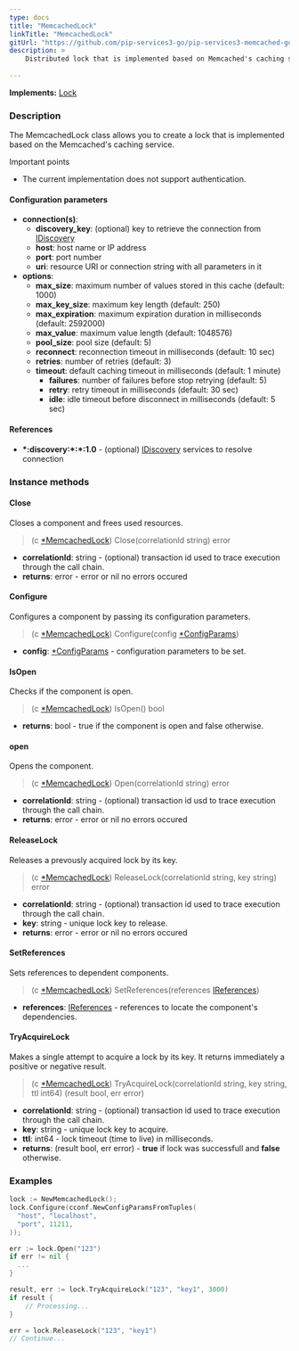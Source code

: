 ```yaml
---
type: docs
title: "MemcachedLock"
linkTitle: "MemcachedLock"
gitUrl: "https://github.com/pip-services3-go/pip-services3-memcached-go"
description: >
    Distributed lock that is implemented based on Memcached's caching service.
 
---
```


**Implements:** [Lock](../../../components/lock/lock) 

### Description
The MemcachedLock class allows you to create a lock that is implemented based on the Memcached's caching service.

Important points
- The current implementation does not support authentication.

#### Configuration parameters

- **connection(s)**:           
    - **discovery_key**: (optional) key to retrieve the connection from [IDiscovery](../../../components/connect/idiscovery)
    - **host**: host name or IP address
    - **port**: port number
    - **uri**: resource URI or connection string with all parameters in it
- **options**:
    - **max_size**: maximum number of values stored in this cache (default: 1000)        
    - **max_key_size**: maximum key length (default: 250)
    - **max_expiration**: maximum expiration duration in milliseconds (default: 2592000)
    - **max_value**: maximum value length (default: 1048576)
    - **pool_size**: pool size (default: 5)
    - **reconnect**: reconnection timeout in milliseconds (default: 10 sec)
    - **retries**: number of retries (default: 3)
    - **timeout**: default caching timeout in milliseconds (default: 1 minute)
        - **failures**: number of failures before stop retrying (default: 5)
        - **retry**: retry timeout in milliseconds (default: 30 sec)
        - **idle**: idle timeout before disconnect in milliseconds (default: 5 sec)

#### References

- **\*:discovery:\*:\*:1.0** - (optional) [IDiscovery](../../../components/connect/idiscovery) services to resolve connection



### Instance methods

#### Close
Closes a component and frees used resources.

> (c [*MemcachedLock]()) Close(correlationId string) error

- **correlationId**: string - (optional) transaction id used to trace execution through the call chain.
- **returns**: error - error or nil no errors occured

#### Configure
Configures a component by passing its configuration parameters.

> (c [*MemcachedLock]()) Configure(config [*ConfigParams](../../../commons/config/config_params))

- **config**: [*ConfigParams](../../../commons/config/config_params) - configuration parameters to be set.

#### IsOpen
Checks if the component is open.

> (c [*MemcachedLock]()) IsOpen() bool

- **returns**: bool - true if the component is open and false otherwise.


#### open
Opens the component.

> (c [*MemcachedLock]()) Open(correlationId string) error

- **correlationId**: string - (optional) transaction id usd to trace execution through the call chain.
- **returns**: error - error or nil no errors occured

#### ReleaseLock
Releases a prevously acquired lock by its key.

> (c [*MemcachedLock]()) ReleaseLock(correlationId string, key string) error

- **correlationId**: string - (optional) transaction id used to trace execution through the call chain.
- **key**: string - unique lock key to release.
- **returns**: error - error or nil no errors occured


#### SetReferences
Sets references to dependent components.

> (c [*MemcachedLock]()) SetReferences(references [IReferences](../../../commons/refer/ireferences))

- **references**: [IReferences](../../../commons/refer/ireferences) - references to locate the component's dependencies.


#### TryAcquireLock
Makes a single attempt to acquire a lock by its key.
It returns immediately a positive or negative result.

> (c [*MemcachedLock]()) TryAcquireLock(correlationId string, key string, ttl int64) (result bool, err error)

- **correlationId**: string - (optional) transaction id used to trace execution through the call chain.
- **key**: string - unique lock key to acquire.
- **ttl**: int64 - lock timeout (time to live) in milliseconds.
- **returns**: (result bool, err error) - **true** if lock was successfull and **false** otherwise.


### Examples
```go
lock := NewMemcachedLock();
lock.Configure(cconf.NewConfigParamsFromTuples(
  "host", "localhost",
  "port", 11211,
));

err := lock.Open("123")
if err != nil {
  ...
}

result, err := lock.TryAcquireLock("123", "key1", 3000)
if result {
	// Processing...
}

err = lock.ReleaseLock("123", "key1")
// Continue...
```
